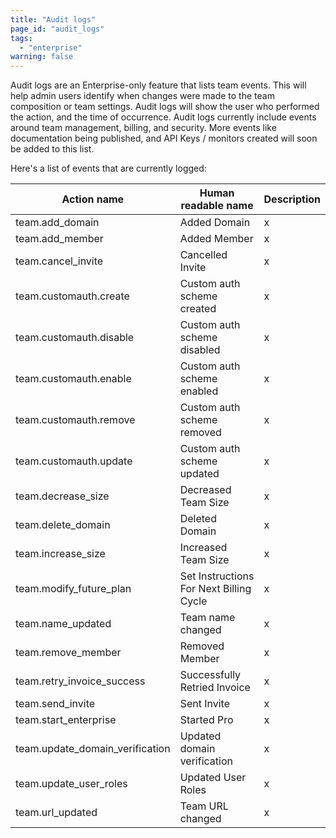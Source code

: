```yaml
---
title: "Audit logs"
page_id: "audit_logs"
tags: 
  - "enterprise"
warning: false
---
```


Audit logs are an Enterprise-only feature that lists team events. This will help admin users identify when changes were made to
the team composition or team settings. Audit logs will show the user who performed the action, and the time of occurrence. 
Audit logs currently include events around team management, billing, and security. More events like documentation being 
published, and API Keys / monitors created will soon be added to this list.


Here's a list of events that are currently logged:


| Action name  |   Human readable name     | Description         |
| ---   |   ---     | ---   |
|team.add_domain  |Added Domain    | x  |
|team.add_member  |Added Member   | x  |
|team.cancel_invite  |Cancelled Invite    | x  |
|team.customauth.create   |Custom auth scheme created   | x  |
|team.customauth.disable   |Custom auth scheme disabled     | x  |
|team.customauth.enable  |Custom auth scheme enabled    | x  |
|team.customauth.remove  |Custom auth scheme removed    | x  |
|team.customauth.update  |Custom auth scheme updated   | x  |
|team.decrease_size  |Decreased Team Size   | x  |
|team.delete_domain  |Deleted Domain    | x  |
|team.increase_size  |Increased Team Size    | x  |
|team.modify_future_plan |Set Instructions For Next Billing Cycle    | x  |
|team.name_updated  |Team name changed    | x  |
|team.remove_member  |Removed Member    | x  |
|team.retry_invoice_success |	Successfully Retried Invoice    | x  |
|team.send_invite  |Sent Invite    | x  |
| team.start_enterprise  |Started Pro    | x  |
|team.update_domain_verification  |	Updated domain verification    | x  |
|team.update_user_roles  |Updated User Roles    | x  |
|team.url_updated  |Team URL changed    | x  |

